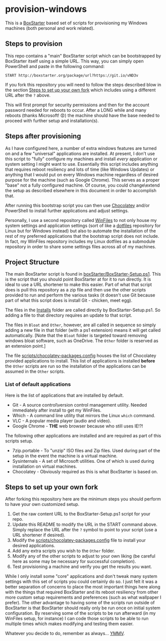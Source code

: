 # provision-windows

This is a [BoxStarter](http://boxstarter.org) based set of scripts for provisioning my Windows machines (both personal and work related).

## Steps to provision

This repo contains a "main" BoxStarter script which can be bootstrapped by BoxStarter itself using a simple URL.  This way, you can simply open PowerShell and paste in the following command:

`START http://boxstarter.org/package/url?https://git.io/vND3v`

If you fork this repository you will need to follow the steps described blow in the section [Steps to set up your own fork](README.md#steps-to-set-up-your-own-fork) which includes using a different URL after the `?` above.

This will first prompt for security permissions and then for the account password needed for reboots to occur.  After a LONG while and many reboots (thanks Microsoft! :rage:) the machine should have the base needed to proceed with further setup and installation(s).

## Steps after provisioning

As I have configured here, a number of extra windows features are turned on and a few "universal" applications are installed.  At present, I don't use this script to "fully" configure my machines and install *every* application or system setting I might want to use.  Essentially this script includes anything that requires reboot resiliency and lots of time (like Windows Updates) or anything that I would put on every Windows machine regardless of desired purpose for the machine (such as Google Chrome).  This serves as a proper "base" not a fully configured machine.  Of course, you could change\extend the setup as described elsewhere in this document in order to accomplish that.

After running this bootstrap script you can then use [Chocolatey](https://chocolatey.org) and/or PowerShell to install further applications and adjust settings.

Personally, I use a second repository called [WinFiles](https://github.com/brennanfee/winfiles) to not only house my system settings and application settings (sort of like a [dotfiles](https://dotfiles.github.io/) repository for Linux but for Windows instead) but also to automate the installation of the rest of my preferred applications that the bootstrap script does not include.  In fact, my WinFiles repository includes my Linux dotfiles as a submodule repository in order to share some settings files across all of my machines.

## Project Structure

The main BoxStarter script is found in [boxStarter/BoxStarter-Setup.ps1](boxStarter/Boxstarter-Setup.ps1).  This is the script that you should point BoxStarter at for it to run directly.  It is ideal to use a URL shortener to make this easier.  Part of what that script does is pull this repository as a zip file and then use the other scripts provided to run and perform the various tasks (it doesn't use Git because part of what this script does is install Git - chicken, meet egg).

The files in the [Installs](Installs) folder are called directly by BoxStarter-Setup.ps1.  So adding a file to that directory requires an update to that script.

The files in `Bloat` and `Other`, however, are all called in sequence so simply adding a new file in that folder (with a ps1 extension) means it will get called automatically.  [Note that the `Bloat` folder is targeted toward removing windows bloat software, such as OneDrive.  The `Other` folder is reserved as an extension point.]

The file [scripts/chocolatey-packages.config](scripts/chocolatey-packages.config) houses the list of Chocolatey provided applications to install.  This list of applications is installed **before** the `Other` scripts are run so the installation of the applications can be assumed in the `Other` scripts.

### List of default applications

Here is the list of applications that are installed by default.

* Git - A source control\version control management utility.  Needed immediately after install to get my WinFiles.
* Which - A command line utility that mirrors the Linux `which` command.
* VLC - A popular media player (audio and video).
* Google Chrome - **THE** web browser because who still uses IE!?!

The following other applications are installed and are required as part of this scripts setup.

* 7zip.portable - To "unzip" ISO files and Zip files.  Used during part of the setup in the event the machine is a virtual machine.
* Sysinternals - A set of Microsoft utilities.  One of which is used during installation on virtual machines.
* Chocolatey - Obviously required as this is what BoxStarter is based on.

## Steps to set up your own fork

After forking this repository here are the minimum steps you should perform to have your own customized setup.

1. Get the raw content URL to the BoxStarter-Setup.ps1 script for your repo.
1. Update this README to modify the URL in the START command above. Simply replace the URL after the `?` symbol to point to your script (use a URL shortener if desired).
1. Modify the [scripts/chocolatey-packages.config](scripts/chocolatey-packages.config) file to install your desired applications.
1. Add any extra scripts you wish to the `Other` folder.
1. Modify any of the other scripts to adjust to your own liking (be careful here as some may be necessary for successful completion).
1. Test provisioning a machine and verify you get the results you want.

While I only install some "core" applications and don't tweak many system settings with this set of scripts you could certainly do so.  I just felt it was a better separation of concerns to place the most important things here along with the things that required BoxStarter and its reboot resiliency from other more custom setup requirements and preferences (such as what wallpaper I prefer).  The other advantage to having some of the scripts run outside of BoxStarter is that BoxStarter should really only be run once on initial system configuration.  By reserving some of the scripts to be run afterward (in my WinFiles setup, for instance) I can code those scripts to be able to run multiple times which makes modifying and testing them easier.

Whatever you decide to do, remember as always... [YMMV](https://dictionary.cambridge.org/us/dictionary/english/ymmv).

